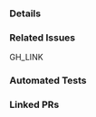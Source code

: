 <!-- If necessary, assign reviewers that know the area or changes well. Feel free to tag any additional reviewers you see fit. -->

### Details
<!-- Explanation of the change or anything fishy that is going on -->

### Related Issues
<!-- Please replace GH_LINK with the link to the GitHub issue this Pull Request is related to -->
GH_LINK

### Automated Tests
<!---
Most changes to Onyx should have accompanying tests. Describe the tests you added or if no tests were added an explanation about why one was not needed.
--->

### Linked PRs
<!---
Please include links to any update PRs in repos that must change their package.json version.
--->
